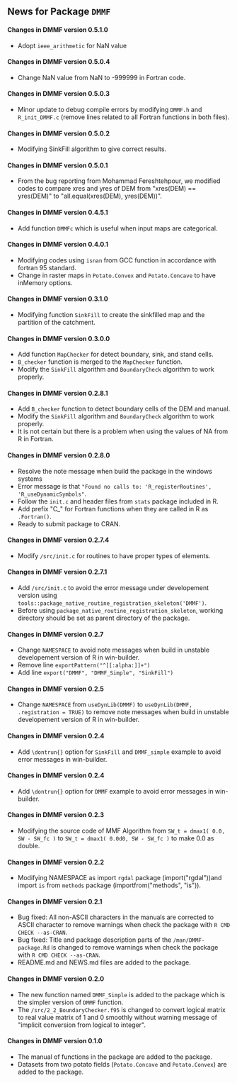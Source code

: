 ## News for Package `DMMF`

#### Changes in DMMF version 0.5.1.0
- Adopt `ieee_arithmetic` for NaN value

#### Changes in DMMF version 0.5.0.4
- Change NaN value from NaN to -999999 in Fortran code.

#### Changes in DMMF version 0.5.0.3
- Minor update to debug compile errors by modifying `DMMF.h` and `R_init_DMMF.c` (remove lines related to all Fortran functions in both files).

#### Changes in DMMF version 0.5.0.2
- Modifying SinkFill algorithm to give correct results.

#### Changes in DMMF version 0.5.0.1
- From the bug reporting from Mohammad Fereshtehpour, we modified codes to compare xres and yres of DEM from "xres(DEM) == yres(DEM)" to "all.equal(xres(DEM), yres(DEM))".

#### Changes in DMMF version 0.4.5.1
- Add function `DMMFc` which is useful when input maps are categorical.

#### Changes in DMMF version 0.4.0.1
- Modifying codes using `isnan` from GCC function in accordance with fortran 95 standard.
- Change in raster maps in `Potato.Convex` and `Potato.Concave` to have inMemory options.

#### Changes in DMMF version 0.3.1.0
- Modifying function `SinkFill` to create the sinkfilled map and the partition of the catchment. 

#### Changes in DMMF version 0.3.0.0
- Add function `MapChecker` for detect boundary, sink, and stand cells.
- `B_checker` function is merged to the `MapChecker` function.
- Modify the `SinkFill` algorithm and `BoundaryCheck` algorithm to work properly.

#### Changes in DMMF version 0.2.8.1
- Add `B_checker` function to detect boundary cells of the DEM and manual.
- Modify the `SinkFill` algorithm and `BoundaryCheck` algorithm to work properly.
- It is not certain but there is a problem when using the values of NA from R in Fortran.

#### Changes in DMMF version 0.2.8.0
- Resolve the note message when build the package in the windows systems
- Error message is that `"Found no calls to: 'R_registerRoutines', 'R_useDynamicSymbols"`.
- Follow the `init.c` and header files from `stats` package included in R.
- Add prefix "C\_" for Fortran functions when they are called in R as `.Fortran()`.
- Ready to submit package to CRAN.

#### Changes in DMMF version 0.2.7.4
- Modify `/src/init.c` for routines to have proper types of elements.

#### Changes in DMMF version 0.2.7.1
- Add `/src/init.c` to avoid the error message under developement version using `tools::package_native_routine_registration_skeleton('DMMF')`.
- Before using `package_native_routine_registration_skeleton`, working directory should be set as parent directory of the package.

#### Changes in DMMF version 0.2.7
- Change `NAMESPACE` to avoid note messages when build in unstable developement version of R in win-builder.
- Remove line `exportPattern("^[[:alpha:]]+")`
- Add line `export("DMMF", "DMMF_Simple", "SinkFill")`

#### Changes in DMMF version 0.2.5
- Change `NAMESPACE` from `useDynLib(DMMF)` to `useDynLib(DMMF, .registration = TRUE)` to remove note messages when build in unstable developement version of R in win-builder.

#### Changes in DMMF version 0.2.4
- Add `\dontrun{}` option for `SinkFill` and `DMMF_simple` example to avoid error messages in win-builder. 

#### Changes in DMMF version 0.2.4
- Add `\dontrun{}` option for `DMMF` example to avoid error messages in win-builder. 

#### Changes in DMMF version 0.2.3
- Modifying the source code of MMF Algorithm from `SW_t = dmax1( 0.0, SW - SW_fc )` to `SW_t = dmax1( 0.0d0, SW - SW_fc )` to make 0.0 as double.

#### Changes in DMMF version 0.2.2
- Modifying NAMESPACE as import `rgdal` package (import("rgdal"))and import `is` from `methods` package (importfrom("methods", "is")).

#### Changes in DMMF version 0.2.1
- Bug fixed: All non-ASCII characters in the manuals are corrected to ASCII character to remove warnings when check the package with `R CMD CHECK --as-CRAN`.
- Bug fixed: Title and package description parts of the `/man/DMMF-package.Rd` is changed to remove warnings when check the package with `R CMD CHECK --as-CRAN`.
- README.md and NEWS.md files are added to the package.

#### Changes in DMMF version 0.2.0
- The new function named `DMMF_Simple` is added to the package which is the simpler version of `DMMF` function.
- The `/src/2_2_BoundaryChecker.f95` is changed to convert logical matrix to real value matrix of 1 and 0 smoothly without warning message of "implicit conversion from logical to integer".

#### Changes in DMMF version 0.1.0
- The manual of functions in the package are added to the package.
- Datasets from two potato fields (`Potato.Concave` and `Potato.Convex`) are added to the package.


